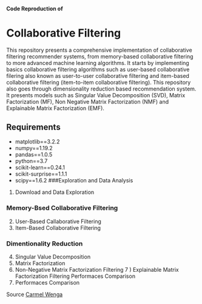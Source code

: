 #### Code Reproduction of 
# Collaborative Filtering
This repository presents a comprehensive implementation of collaborative filtering recommender systems, from memory-based collaborative filtering to more advanced machine learning algorithms. It starts by implementing basics collaborative filtering algorithms such as user-based collaborative filering also known as user-to-user collaborative filtering and item-based collaborative filtering (item-to-item collaborative filtering). This repository also goes through dimensionality reduction based recommendation system. It presents models such as Singular Value Decomposition (SVD), Matrix Factorization (MF), Non Negative Matrix Factorization (NMF) and Explainable Matrix Factorization (EMF).
## Requirements
- matplotlib==3.2.2
- numpy==1.19.2
- pandas==1.0.5
- python==3.7
- scikit-learn==0.24.1
- scikit-surprise==1.1.1
- scipy==1.6.2
###Exploration and Data Analysis
1) Download and Data Exploration
### Memory-Bsed Collaborative Filtering
2) User-Based Callaborative Filtering
3) Item-Based Collaborative Filtering
### Dimentionality Reduction
4) Singular Value Decomposition
5) Matrix Factorization
6) Non-Negative Matrix Factorization Filtering
7 ) Explainable Matrix Factorization Filtering
Performaces Comparison
8) Performaces Comparison

Source [Carmel Wenga](https://github.com/nzhinusoftcm/review-on-collaborative-filtering)
